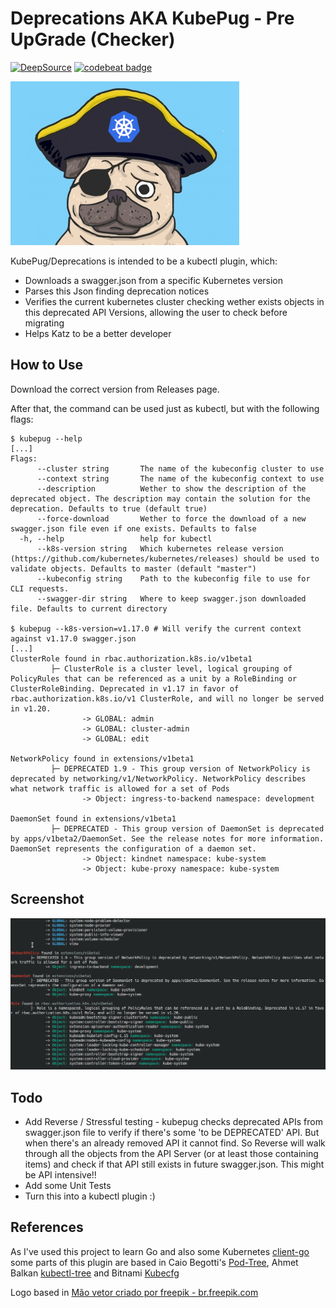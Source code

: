 # Deprecations  AKA KubePug - Pre UpGrade (Checker)
[![DeepSource](https://static.deepsource.io/deepsource-badge-light.svg)](https://deepsource.io/gh/rikatz/kubepug/?ref=repository-badge)
[![codebeat badge](https://codebeat.co/badges/6613fe8d-da81-42be-bb35-8094557a627d)](https://codebeat.co/projects/github-com-rikatz-kubepug-master)


![Kubepug](assets/kubepug.png)

KubePug/Deprecations is intended to be a kubectl plugin, which:

* Downloads a swagger.json from a specific Kubernetes version
* Parses this Json finding deprecation notices
* Verifies the current kubernetes cluster checking wether exists objects in this deprecated API Versions, allowing the user to check before migrating
* Helps Katz to be a better developer

## How to Use

Download the correct version from Releases page.

After that, the command can be used just as kubectl, but with the following flags:

```
$ kubepug --help
[...]
Flags:
      --cluster string       The name of the kubeconfig cluster to use
      --context string       The name of the kubeconfig context to use
      --description          Wether to show the description of the deprecated object. The description may contain the solution for the deprecation. Defaults to true (default true)
      --force-download       Wether to force the download of a new swagger.json file even if one exists. Defaults to false
  -h, --help                 help for kubectl
      --k8s-version string   Which kubernetes release version (https://github.com/kubernetes/kubernetes/releases) should be used to validate objects. Defaults to master (default "master")
      --kubeconfig string    Path to the kubeconfig file to use for CLI requests.
      --swagger-dir string   Where to keep swagger.json downloaded file. Defaults to current directory

$ kubepug --k8s-version=v1.17.0 # Will verify the current context against v1.17.0 swagger.json
[...]
ClusterRole found in rbac.authorization.k8s.io/v1beta1
         ├─ ClusterRole is a cluster level, logical grouping of PolicyRules that can be referenced as a unit by a RoleBinding or ClusterRoleBinding. Deprecated in v1.17 in favor of rbac.authorization.k8s.io/v1 ClusterRole, and will no longer be served in v1.20.
                -> GLOBAL: admin 
                -> GLOBAL: cluster-admin 
                -> GLOBAL: edit 

NetworkPolicy found in extensions/v1beta1
         ├─ DEPRECATED 1.9 - This group version of NetworkPolicy is deprecated by networking/v1/NetworkPolicy. NetworkPolicy describes what network traffic is allowed for a set of Pods
                -> Object: ingress-to-backend namespace: development

DaemonSet found in extensions/v1beta1
         ├─ DEPRECATED - This group version of DaemonSet is deprecated by apps/v1beta2/DaemonSet. See the release notes for more information. DaemonSet represents the configuration of a daemon set.
                -> Object: kindnet namespace: kube-system
                -> Object: kube-proxy namespace: kube-system

```

## Screenshot
![Kubepug](assets/screenshot.png)

## Todo
* Add Reverse / Stressful testing - kubepug checks deprecated APIs from swagger.json file to verify if there's some 'to be DEPRECATED' API. But when there's an already removed API it cannot find. So Reverse will walk through all the objects from the API Server (or at least those containing items) and check if that API still exists in future swagger.json. This might be API intensive!!
* Add some Unit Tests
* Turn this into a kubectl plugin :)




## References

As I've used this project to learn Go and also some Kubernetes [client-go](https://github.com/kubernetes/client-go/) some parts of this plugin are based in Caio Begotti's [Pod-Tree](https://github.com/caiobegotti/Pod-Dive), Ahmet Balkan [kubectl-tree](https://github.com/ahmetb/kubectl-tree) and Bitnami [Kubecfg](https://github.com/bitnami/kubecfg)

Logo based in <a href="https://br.freepik.com/fotos-vetores-gratis/mao">Mão vetor criado por freepik - br.freepik.com</a>

